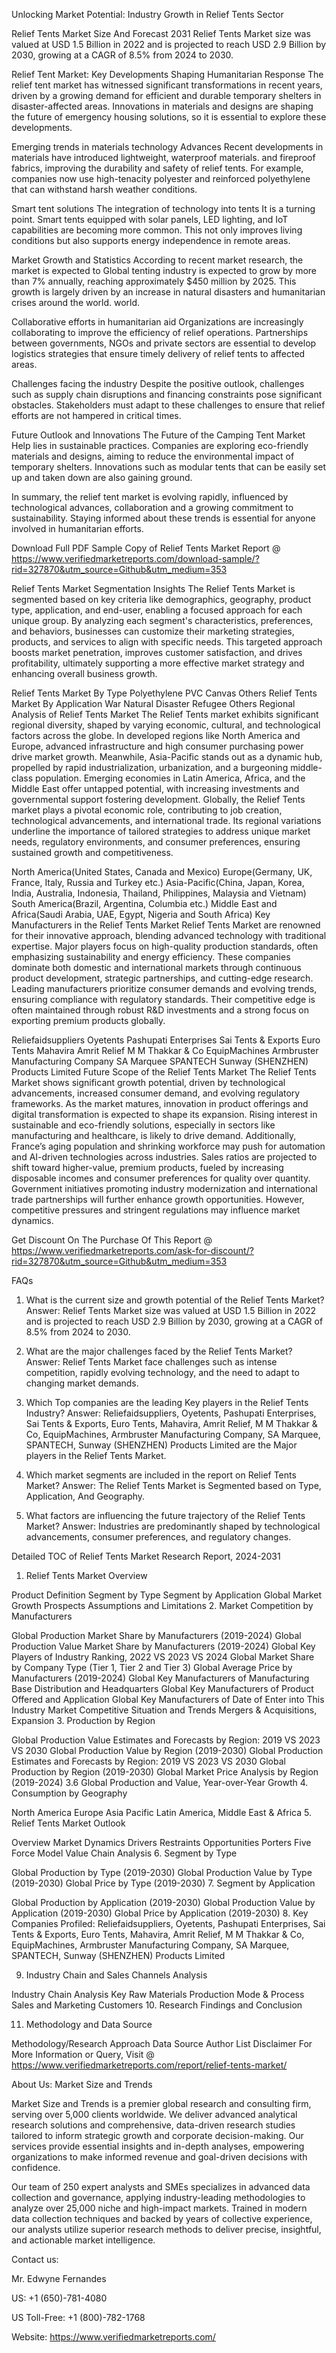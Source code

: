 Unlocking Market Potential: Industry Growth in Relief Tents Sector


Relief Tents Market Size And Forecast 2031
Relief Tents Market size was valued at USD 1.5 Billion in 2022 and is projected to reach USD 2.9 Billion by 2030, growing at a CAGR of 8.5% from 2024 to 2030.

Relief Tent Market: Key Developments Shaping Humanitarian Response
The relief tent market has witnessed significant transformations in recent years, driven by a growing demand for efficient and durable temporary shelters in disaster-affected areas. Innovations in materials and designs are shaping the future of emergency housing solutions, so it is essential to explore these developments.

Emerging trends in materials technology
Advances Recent developments in materials have introduced lightweight, waterproof materials. and fireproof fabrics, improving the durability and safety of relief tents. For example, companies now use high-tenacity polyester and reinforced polyethylene that can withstand harsh weather conditions.

Smart tent solutions
The integration of technology into tents It is a turning point. Smart tents equipped with solar panels, LED lighting, and IoT capabilities are becoming more common. This not only improves living conditions but also supports energy independence in remote areas.

Market Growth and Statistics
According to recent market research, the market is expected to Global tenting industry is expected to grow by more than 7% annually, reaching approximately $450 million by 2025. This growth is largely driven by an increase in natural disasters and humanitarian crises around the world. world.

Collaborative efforts in humanitarian aid
Organizations are increasingly collaborating to improve the efficiency of relief operations. Partnerships between governments, NGOs and private sectors are essential to develop logistics strategies that ensure timely delivery of relief tents to affected areas.

Challenges facing the industry
Despite the positive outlook, challenges such as supply chain disruptions and financing constraints pose significant obstacles. Stakeholders must adapt to these challenges to ensure that relief efforts are not hampered in critical times.

Future Outlook and Innovations
The Future of the Camping Tent Market Help lies in sustainable practices. Companies are exploring eco-friendly materials and designs, aiming to reduce the environmental impact of temporary shelters. Innovations such as modular tents that can be easily set up and taken down are also gaining ground.

In summary, the relief tent market is evolving rapidly, influenced by technological advances, collaboration and a growing commitment to sustainability. Staying informed about these trends is essential for anyone involved in humanitarian efforts.

Download Full PDF Sample Copy of Relief Tents Market Report @ https://www.verifiedmarketreports.com/download-sample/?rid=327870&utm_source=Github&utm_medium=353

Relief Tents Market Segmentation Insights
The Relief Tents Market is segmented based on key criteria like demographics, geography, product type, application, and end-user, enabling a focused approach for each unique group. By analyzing each segment's characteristics, preferences, and behaviors, businesses can customize their marketing strategies, products, and services to align with specific needs. This targeted approach boosts market penetration, improves customer satisfaction, and drives profitability, ultimately supporting a more effective market strategy and enhancing overall business growth.

Relief Tents Market By Type
Polyethylene
PVC
Canvas
Others
Relief Tents Market By Application
War
Natural Disaster
Refugee
Others
Regional Analysis of Relief Tents Market
The Relief Tents market exhibits significant regional diversity, shaped by varying economic, cultural, and technological factors across the globe. In developed regions like North America and Europe, advanced infrastructure and high consumer purchasing power drive market growth. Meanwhile, Asia-Pacific stands out as a dynamic hub, propelled by rapid industrialization, urbanization, and a burgeoning middle-class population. Emerging economies in Latin America, Africa, and the Middle East offer untapped potential, with increasing investments and governmental support fostering development. Globally, the Relief Tents market plays a pivotal economic role, contributing to job creation, technological advancements, and international trade. Its regional variations underline the importance of tailored strategies to address unique market needs, regulatory environments, and consumer preferences, ensuring sustained growth and competitiveness.

North America(United States, Canada and Mexico)
Europe(Germany, UK, France, Italy, Russia and Turkey etc.)
Asia-Pacific(China, Japan, Korea, India, Australia, Indonesia, Thailand, Philippines, Malaysia and Vietnam)
South America(Brazil, Argentina, Columbia etc.)
Middle East and Africa(Saudi Arabia, UAE, Egypt, Nigeria and South Africa)
Key Manufacturers in the Relief Tents Market
Relief Tents Market are renowned for their innovative approach, blending advanced technology with traditional expertise. Major players focus on high-quality production standards, often emphasizing sustainability and energy efficiency. These companies dominate both domestic and international markets through continuous product development, strategic partnerships, and cutting-edge research. Leading manufacturers prioritize consumer demands and evolving trends, ensuring compliance with regulatory standards. Their competitive edge is often maintained through robust R&D investments and a strong focus on exporting premium products globally.

Reliefaidsuppliers
Oyetents
Pashupati Enterprises
Sai Tents & Exports
Euro Tents
Mahavira
Amrit Relief
M M Thakkar & Co
EquipMachines
Armbruster Manufacturing Company
SA Marquee
SPANTECH
Sunway (SHENZHEN) Products Limited
Future Scope of the Relief Tents Market
The Relief Tents Market shows significant growth potential, driven by technological advancements, increased consumer demand, and evolving regulatory frameworks. As the market matures, innovation in product offerings and digital transformation is expected to shape its expansion. Rising interest in sustainable and eco-friendly solutions, especially in sectors like manufacturing and healthcare, is likely to drive demand. Additionally, France’s aging population and shrinking workforce may push for automation and AI-driven technologies across industries. Sales ratios are projected to shift toward higher-value, premium products, fueled by increasing disposable incomes and consumer preferences for quality over quantity. Government initiatives promoting industry modernization and international trade partnerships will further enhance growth opportunities. However, competitive pressures and stringent regulations may influence market dynamics.

Get Discount On The Purchase Of This Report @ https://www.verifiedmarketreports.com/ask-for-discount/?rid=327870&utm_source=Github&utm_medium=353

FAQs
1. What is the current size and growth potential of the Relief Tents Market?
Answer: Relief Tents Market size was valued at USD 1.5 Billion in 2022 and is projected to reach USD 2.9 Billion by 2030, growing at a CAGR of 8.5% from 2024 to 2030.

2. What are the major challenges faced by the Relief Tents Market?
Answer: Relief Tents Market face challenges such as intense competition, rapidly evolving technology, and the need to adapt to changing market demands.

3. Which Top companies are the leading Key players in the Relief Tents Industry?
Answer: Reliefaidsuppliers, Oyetents, Pashupati Enterprises, Sai Tents & Exports, Euro Tents, Mahavira, Amrit Relief, M M Thakkar & Co, EquipMachines, Armbruster Manufacturing Company, SA Marquee, SPANTECH, Sunway (SHENZHEN) Products Limited are the Major players in the Relief Tents Market.

4. Which market segments are included in the report on Relief Tents Market?
Answer: The Relief Tents Market is Segmented based on Type, Application, And Geography.

5. What factors are influencing the future trajectory of the Relief Tents Market?
Answer: Industries are predominantly shaped by technological advancements, consumer preferences, and regulatory changes.

Detailed TOC of Relief Tents Market Research Report, 2024-2031
1. Relief Tents Market Overview

Product Definition
Segment by Type
Segment by Application
Global Market Growth Prospects
Assumptions and Limitations
2. Market Competition by Manufacturers

Global Production Market Share by Manufacturers (2019-2024)
Global Production Value Market Share by Manufacturers (2019-2024)
Global Key Players of Industry Ranking, 2022 VS 2023 VS 2024
Global Market Share by Company Type (Tier 1, Tier 2 and Tier 3)
Global Average Price by Manufacturers (2019-2024)
Global Key Manufacturers of Manufacturing Base Distribution and Headquarters
Global Key Manufacturers of Product Offered and Application
Global Key Manufacturers of Date of Enter into This Industry
Market Competitive Situation and Trends
Mergers & Acquisitions, Expansion
3. Production by Region

Global Production Value Estimates and Forecasts by Region: 2019 VS 2023 VS 2030
Global Production Value by Region (2019-2030)
Global Production Estimates and Forecasts by Region: 2019 VS 2023 VS 2030
Global Production by Region (2019-2030)
Global Market Price Analysis by Region (2019-2024) 3.6 Global Production and Value, Year-over-Year Growth
4. Consumption by Geography

North America
Europe
Asia Pacific
Latin America, Middle East & Africa
5. Relief Tents Market Outlook

Overview
Market Dynamics
Drivers
Restraints
Opportunities
Porters Five Force Model
Value Chain Analysis 
6. Segment by Type

Global Production by Type (2019-2030)
Global Production Value by Type (2019-2030)
Global Price by Type (2019-2030)
7. Segment by Application

Global Production by Application (2019-2030)
Global Production Value by Application (2019-2030)
Global Price by Application (2019-2030)
8. Key Companies Profiled: Reliefaidsuppliers, Oyetents, Pashupati Enterprises, Sai Tents & Exports, Euro Tents, Mahavira, Amrit Relief, M M Thakkar & Co, EquipMachines, Armbruster Manufacturing Company, SA Marquee, SPANTECH, Sunway (SHENZHEN) Products Limited

9. Industry Chain and Sales Channels Analysis

Industry Chain Analysis
Key Raw Materials
Production Mode & Process
Sales and Marketing
Customers
10. Research Findings and Conclusion

11. Methodology and Data Source

Methodology/Research Approach
Data Source
Author List
Disclaimer
For More Information or Query, Visit @ https://www.verifiedmarketreports.com/report/relief-tents-market/

About Us: Market Size and Trends

Market Size and Trends is a premier global research and consulting firm, serving over 5,000 clients worldwide. We deliver advanced analytical research solutions and comprehensive, data-driven research studies tailored to inform strategic growth and corporate decision-making. Our services provide essential insights and in-depth analyses, empowering organizations to make informed revenue and goal-driven decisions with confidence.

Our team of 250 expert analysts and SMEs specializes in advanced data collection and governance, applying industry-leading methodologies to analyze over 25,000 niche and high-impact markets. Trained in modern data collection techniques and backed by years of collective experience, our analysts utilize superior research methods to deliver precise, insightful, and actionable market intelligence.

Contact us:

Mr. Edwyne Fernandes

US: +1 (650)-781-4080

US Toll-Free: +1 (800)-782-1768

Website: https://www.verifiedmarketreports.com/

